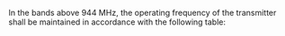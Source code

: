 In the bands above 944 MHz, the operating frequency of the transmitter shall be maintained in accordance with the following table:

